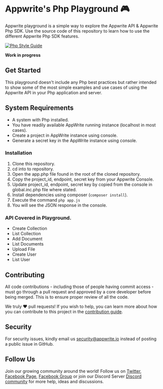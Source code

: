 # Appwrite's Php Playground 🎮

Appwrite playground is a simple way to explore the Appwrite API & Appwrite Php SDK. Use the source code of this repository to learn how to use the different Appwrite Php SDK features.

[![Php Style Guide](https://img.shields.io/badge/code_style-standard-brightgreen.svg)](https://www.php-fig.org/psr/psr-12/)

**Work in progress**

## Get Started

This playground doesn't include any Php best practices but rather intended to show some of the most simple examples and use cases of using the Appwrite API in your Php application and server.

## System Requirements
* A system with Php installed.
* You have readily available AppWrite running instance (localhost in most cases).
* Create a project in AppWrite instance using console.
* Generate a secret key in the AppWrite instance using console.

### Installation
1. Clone this repository.
2. cd into to repository.
3. Open the app.php file found in the root of the cloned repository.
4. Copy the project_id, endpoint, secret key from your Appwrite Console.
4. Update project_id, endpoint, secret key by copied from the console in global.inc.php file where stated.
5. Install dependencies using  composer (`composer install`).
5. Execute the command `php app.js`
6. You will see the JSON response in the console.

### API Covered in Playground.
* Create Collection
* List Collection
* Add Document
* List Documents
* Upload File
* Create User
* List User

## Contributing

All code contributions - including those of people having commit access - must go through a pull request and approved by a core developer before being merged. This is to ensure proper review of all the code.

We truly ❤️ pull requests! If you wish to help, you can learn more about how you can contribute to this project in the [contribution guide](https://github.com/appwrite/appwrite/blob/master/CONTRIBUTING.md).

## Security

For security issues, kindly email us [security@appwrite.io](mailto:security@appwrite.io) instead of posting a public issue in GitHub.

## Follow Us

Join our growing community around the world! Follow us on [Twitter](https://twitter.com/appwrite_io), [Facebook Page](https://www.facebook.com/appwrite.io), [Facebook Group](https://www.facebook.com/groups/appwrite.developers/) or join our Discord Server [Discord community](https://discord.gg/GSeTUeA) for more help, ideas and discussions.
